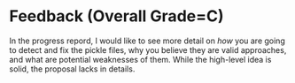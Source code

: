 # Feedback (Overall Grade=C)
In the progress repord, I would like to see more detail on *how* you are going to detect and fix the pickle files, why you believe they are valid approaches, and what are potential weaknesses of them. While the high-level idea is solid, the proposal lacks in details.
